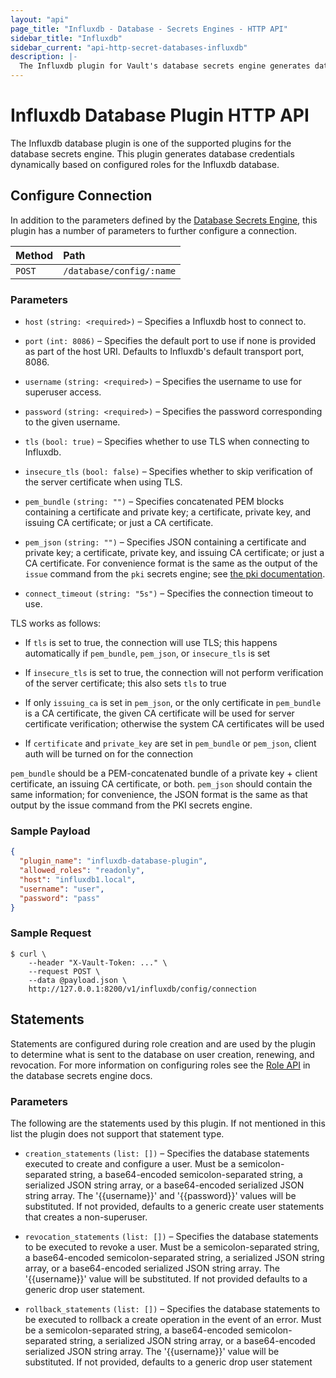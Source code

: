 ```yaml
---
layout: "api"
page_title: "Influxdb - Database - Secrets Engines - HTTP API"
sidebar_title: "Influxdb"
sidebar_current: "api-http-secret-databases-influxdb"
description: |-
  The Influxdb plugin for Vault's database secrets engine generates database credentials to access Influxdb servers.
---
```


# Influxdb Database Plugin HTTP API

The Influxdb database plugin is one of the supported plugins for the database
secrets engine. This plugin generates database credentials dynamically based on
configured roles for the Influxdb database.

## Configure Connection

In addition to the parameters defined by the [Database
Secrets Engine](/api/secret/databases/index.html#configure-connection), this plugin
has a number of parameters to further configure a connection.

| Method   | Path                         |
| :--------------------------- | :--------------------- |
| `POST`   | `/database/config/:name`     |

### Parameters
- `host` `(string: <required>)` – Specifies a Influxdb
  host to connect to.

- `port` `(int: 8086)` – Specifies the default port to use if none is provided
  as part of the host URI. Defaults to Influxdb's default transport port, 8086.

- `username` `(string: <required>)` – Specifies the username to use for
  superuser access.

- `password` `(string: <required>)` – Specifies the password corresponding to
  the given username.

- `tls` `(bool: true)` – Specifies whether to use TLS when connecting to
  Influxdb.

- `insecure_tls` `(bool: false)` – Specifies whether to skip verification of the
  server certificate when using TLS.

- `pem_bundle` `(string: "")` – Specifies concatenated PEM blocks containing a
  certificate and private key; a certificate, private key, and issuing CA
  certificate; or just a CA certificate.

- `pem_json` `(string: "")` – Specifies JSON containing a certificate and
  private key; a certificate, private key, and issuing CA certificate; or just a
  CA certificate. For convenience format is the same as the output of the
  `issue` command from the `pki` secrets engine; see
  [the pki documentation](/docs/secrets/pki/index.html).

- `connect_timeout` `(string: "5s")` – Specifies the connection timeout to use.

TLS works as follows:

- If `tls` is set to true, the connection will use TLS; this happens
  automatically if `pem_bundle`, `pem_json`, or `insecure_tls` is set

- If `insecure_tls` is set to true, the connection will not perform verification
  of the server certificate; this also sets `tls` to true

- If only `issuing_ca` is set in `pem_json`, or the only certificate in
  `pem_bundle` is a CA certificate, the given CA certificate will be used for
  server certificate verification; otherwise the system CA certificates will be
  used

- If `certificate` and `private_key` are set in `pem_bundle` or `pem_json`,
  client auth will be turned on for the connection

`pem_bundle` should be a PEM-concatenated bundle of a private key + client
certificate, an issuing CA certificate, or both. `pem_json` should contain the
same information; for convenience, the JSON format is the same as that output by
the issue command from the PKI secrets engine.

### Sample Payload

```json
{
  "plugin_name": "influxdb-database-plugin",
  "allowed_roles": "readonly",
  "host": "influxdb1.local",
  "username": "user",
  "password": "pass"
}
```

### Sample Request

```
$ curl \
    --header "X-Vault-Token: ..." \
    --request POST \
    --data @payload.json \
    http://127.0.0.1:8200/v1/influxdb/config/connection
```

## Statements

Statements are configured during role creation and are used by the plugin to
determine what is sent to the database on user creation, renewing, and
revocation. For more information on configuring roles see the [Role
API](/api/secret/databases/index.html#create-role) in the database secrets engine docs.

### Parameters

The following are the statements used by this plugin. If not mentioned in this
list the plugin does not support that statement type.

- `creation_statements` `(list: [])` – Specifies the database
  statements executed to create and configure a user. Must be a
  semicolon-separated string, a base64-encoded semicolon-separated string, a
  serialized JSON string array, or a base64-encoded serialized JSON string
  array. The '{{username}}' and '{{password}}' values will be substituted. If not
  provided, defaults to a generic create user statements that creates a
  non-superuser.

- `revocation_statements` `(list: [])` – Specifies the database statements to
  be executed to revoke a user. Must be a semicolon-separated string, a
  base64-encoded semicolon-separated string, a serialized JSON string array, or
  a base64-encoded serialized JSON string array. The '{{username}}' value will be
  substituted. If not provided defaults to a generic drop user statement.

- `rollback_statements` `(list: [])` – Specifies the database statements to be
  executed to rollback a create operation in the event of an error. Must be a
  semicolon-separated string, a base64-encoded semicolon-separated string, a
  serialized JSON string array, or a base64-encoded serialized JSON string
  array. The '{{username}}' value will be substituted. If not provided, defaults to
  a generic drop user statement
